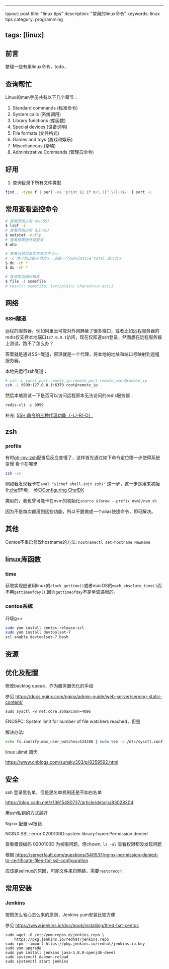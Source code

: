 * * *

layout: post
title: "linux tips"
description: "常用的linux命令"
keywords: linux tips
category: programming

## tags: [linux]

## 前言

整理一些有用linux命令，todo...

## 查询帮忙

Linux的man手册共有以下几个章节：

1. Standard commands (标准命令)
2. System calls (系统调用)
3. Library functions (库函数)
4. Special devices (设备说明)
5. File formats (文件格式)
6. Games and toys (游戏和娱乐)
7. Miscellaneous (杂项)
8. Administrative Commands (管理员命令)

## 好用

1. 查询目录下所有文件类型

```bash
find . -type f | perl -ne 'print $1 if m/\.([^.\/]+)$/' | sort -u
```

## 常用查看监控命令

```bash
# 查看网络占用（macOS）
$ lsof -i
# 查看网络占用（Linux）
$ netstat -nutlp
# 查看有哪些终端登录
$ who

# 查看当前目录文件各文件大小
# -c 除了列出各子项大小，还给一个cumulative total 总计大小
$ du -ch *
$ du -sh *

# 查询常见编码格式
$ file -I somefile
# result: somefile: text/plain; charset=us-ascii
```

## 网络

### SSH隧道

远程的服务器，例如阿里云可能对外网屏蔽了很多端口，或者比如远程服务器的redis仅支持本地端口`127.0.0.1`访问，现在仅知道ssh登录，然而想在远程服务器上测试，跑不了怎么办？

答案就是通过SSH隧道，原理就是一个代理，将本地的地址和端口号映射到远程服务器。

本地先运行ssh隧道：

```sh
# ssh -L local_port:remote_ip:remote_port remote_user@remote_ip
ssh -L 9999:127.0.0.1:6379 root@remote_ip
```

然后本地测试一下是否可以访问远程原本无法访问的redis服务器：

```sh
redis-cli -p 9999
```

补充: [SSH 命令的三种代理功能（-L/-R/-D）](https://zhuanlan.zhihu.com/p/57630633)

## zsh

### profile

有时[oh-my-zsh](https://github.com/robbyrussell/oh-my-zsh)配置后反应变慢了，这样首先通过如下命令定位哪一步使得系统变慢 看卡在哪里

```bash
zsh -xv
```

例如我发现我卡在`eval "$(chef shell-init zsh)"` 这一步，这一步是用来初始化[chef](https://github.com/chef/chef)环境，
参见[Configuring ChefDK](https://docs.chef.io/chefdk_setup.html)

类似的，我也曾可能卡在nvm的初始化`source $(brew --prefix nvm)/nvm.sh`

因为不是每次都用到这些功能，所以干脆做成一个alias快捷命令，即可解决。

## 其他

Centos不重启修改hostname的方法: `hostnamectl set-hostname NewName`

## linux库函数

### time

获取实现应该用linux的`clock_gettime()`或者macOS的`mach_absolute_time()`而不用`gettimeofday()`,因为`gettimeofday`不是单调递增的。

### centos系统

升级g++

```sh
sudo yum install centos-release-scl
sudo yum install devtoolset-7
scl enable devtoolset-7 bash
```

## 资源

## 优化及配置



修改backlog queue，作为服务器优化的手段

参见 <https://docs.nginx.com/nginx/admin-guide/web-server/serving-static-content/>

```
sudo sysctl -w net.core.somaxconn=4096
```

ENOSPC: System limit for number of file watchers reached，但是

解决办法:

```sh
echo fs.inotify.max_user_watches=524288 | sudo tee -a /etc/sysctl.conf && sudo sysctl -p
```

linux ulimit 调优

<https://www.cnblogs.com/sunsky303/p/8359592.html>

## 安全

ssh 登录黑名单，但是黑名单机制还是不如白名单

<https://blog.csdn.net/z13615480737/article/details/83028304>

用ssh私钥的方式最好


Nginx 配置ssl报错

NGINX SSL: error:0200100D:system library:fopen:Permission denied

查看错误编码 0200100D 为权限问题，但chown, `ls -al` 查看权限都没发现问题

根据 <https://serverfault.com/questions/540537/nginx-permission-denied-to-certificate-files-for-ssl-configuration>

应该是selinux的原因，可能文件来自网络，需要`restorecon`


## 常用安装

### Jenkins
按照怎么省心怎么来的原则，Jenkins yum安装比较方便

参见 <https://www.jenkins.io/doc/book/installing/#red-hat-centos>

```
sudo wget -O /etc/yum.repos.d/jenkins.repo \
    https://pkg.jenkins.io/redhat/jenkins.repo
sudo rpm --import https://pkg.jenkins.io/redhat/jenkins.io.key
sudo yum upgrade
sudo yum install jenkins java-1.8.0-openjdk-devel
sudo systemctl daemon-reload
sudo systemctl start jenkins
```
